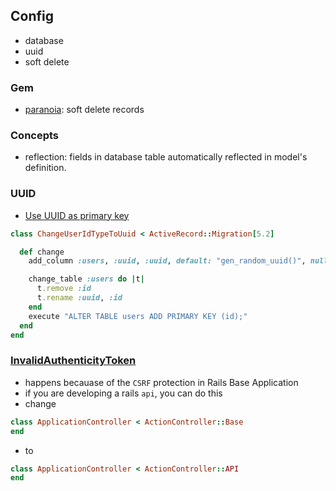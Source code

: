 ## Config
- database
- uuid
- soft delete

### Gem
- [paranoia](https://github.com/rubysherpas/paranoia): soft delete records

### Concepts
- reflection: fields in database table automatically reflected in model's definition.


### UUID
- [Use UUID as primary key](https://blog.bigbinary.com/2016/04/04/rails-5-provides-application-config-to-use-uuid-as-primary-key)
```ruby
class ChangeUserIdTypeToUuid < ActiveRecord::Migration[5.2]

  def change
    add_column :users, :uuid, :uuid, default: "gen_random_uuid()", null: false

    change_table :users do |t|
      t.remove :id
      t.rename :uuid, :id
    end
    execute "ALTER TABLE users ADD PRIMARY KEY (id);"
  end
end
```

### [InvalidAuthenticityToken](https://stackoverflow.com/questions/58577488/invalidauthenticitytoken-for-rails-api-only-application-for-post-request)
- happens becauase of the `CSRF` protection in Rails Base Application
- if you are developing a rails `api`, you can do this
- change
```ruby
class ApplicationController < ActionController::Base
end
```
- to
```ruby
class ApplicationController < ActionController::API
end
```